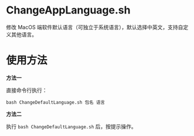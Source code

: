 # ChangeAppLanguage.sh

修改 MacOS 端软件默认语言（可独立于系统语言），默认选择中英文，支持自定义其他语言。

# 使用方法

**方法一**

直接命令行执行：

```
bash ChangeDefaultLanguage.sh 包名 语言
```

**方法二**

执行 `bash ChangeDefaultLanguage.sh` 后，按提示操作。
